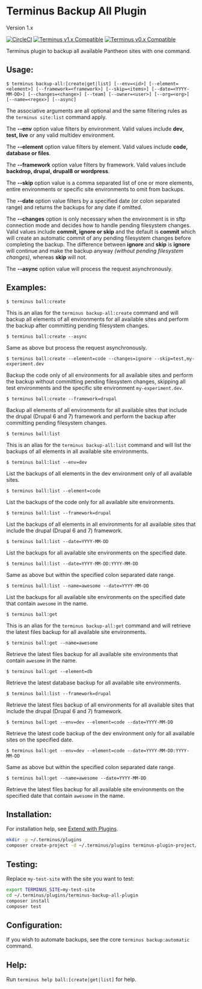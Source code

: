 # Terminus Backup All Plugin

Version 1.x

[![CircleCI](https://circleci.com/gh/terminus-plugin-project/terminus-backup-all-plugin.svg?style=shield)](https://circleci.com/gh/terminus-plugin-project/terminus-backup-all-plugin)
[![Terminus v1.x Compatible](https://img.shields.io/badge/terminus-v1.x-green.svg)](https://github.com/terminus-plugin-project/terminus-backup-all-plugin/tree/1.x)
[![Terminus v0.x Compatible](https://img.shields.io/badge/terminus-v0.x-green.svg)](https://github.com/terminus-plugin-project/terminus-backup-all-plugin/tree/0.x)

Terminus plugin to backup all available Pantheon sites with one command.

## Usage:
```console
$ terminus backup-all:[create|get|list] [--env=<id>] [--element=<element>] [--framework=<framework>] [--skip=<items>] [--date=<YYYY-MM-DD>] [--changes=<change>] [--team] [--owner=<user>] [--org=<org>] [--name=<regex>] [--async]
```
The associative arguments are all optional and the same filtering rules as the `terminus site:list` command apply.

The **--env** option value filters by environment.  Valid values include **dev, test, live** or any valid multidev environment.

The **--element** option value filters by element.  Valid values include **code, database or files**.

The **--framework** option value filters by framework.  Valid values include **backdrop, drupal, drupal8 or wordpress**.

The **--skip** option value is a comma separated list of one or more elements, entire environments or specific site environments to omit from backups.

The **--date** option value filters by a specified date (or colon separated range) and returns the backups for any date if omitted.

The **--changes** option is only necessary when the environment is in sftp connection mode and decides how to handle pending filesystem changes.  Valid values include **commit, ignore or skip** and the default is **commit** which will create an automatic commit of any pending filesystem changes before completing the backup.  The difference between **ignore** and **skip** is **ignore** will continue and make the backup anyway *_(without pending filesystem changes)_*, whereas **skip** will not.

The **--async** option value will process the request asynchronously.

## Examples:
```console
$ terminus ball:create
```
This is an alias for the `terminus backup-all:create` command and will backup all elements of all environments for all available sites and perform the backup after committing pending filesystem changes.
```console
$ terminus ball:create --async
```
Same as above but process the request asynchronously.
```console
$ terminus ball:create --element=code --changes=ignore --skip=test,my-experiment.dev
```
Backup the code only of all environments for all available sites and perform the backup without committing pending filesystem changes, skipping all test environments and the specific site environment `my-experiment.dev`.
```console
$ terminus ball:create --framework=drupal
```
Backup all elements of all environments for all available sites that include the drupal (Drupal 6 and 7) framework and perform the backup after committing pending filesystem changes.
```console
$ terminus ball:list
```
This is an alias for the `terminus backup-all:list` command and will list the backups of all elements in all available site environments.
```console
$ terminus ball:list --env=dev
```
List the backups of all elements in the dev environment only of all available sites.
```console
$ terminus ball:list --element=code
```
List the backups of the code only for all available site environments.
```console
$ terminus ball:list --framework=drupal
```
List the backups of all elements in all environments for all available sites that include the drupal (Drupal 6 and 7) framework.
```console
$ terminus ball:list --date=YYYY-MM-DD
```
List the backups for all available site environments on the specified date.
```console
$ terminus ball:list --date=YYYY-MM-DD:YYYY-MM-DD
```
Same as above but within the specified colon separated date range.
```console
$ terminus ball:list --name=awesome --date=YYYY-MM-DD
```
List the backups for all available site environments on the specified date that contain `awesome` in the name.
```console
$ terminus ball:get
```
This is an alias for the `terminus backup-all:get` command and will retrieve the latest files backup for all available site environments.
```console
$ terminus ball:get --name=awesome
```
Retrieve the latest files backup for all available site environments that contain `awesome` in the name.
```console
$ terminus ball:get --element=db
```
Retrieve the latest database backup for all available site environments.
```console
$ terminus ball:list --framework=drupal
```
Retrieve the latest files backup of all environments for all available sites that include the drupal (Drupal 6 and 7) framework.
```console
$ terminus ball:get --env=dev --element=code --date=YYYY-MM-DD
```
Retrieve the latest code backup of the dev environment only for all available sites on the specified date.
```console
$ terminus ball:get --env=dev --element=code --date=YYYY-MM-DD:YYYY-MM-DD
```
Same as above but within the specified colon separated date range.
```console
$ terminus ball:get --name=awesome --date=YYYY-MM-DD
```
Retrieve the latest files backup for all available site environments on the specified date that contain `awesome` in the name.

## Installation:
For installation help, see [Extend with Plugins](https://pantheon.io/docs/terminus/plugins/).

```bash
mkdir -p ~/.terminus/plugins
composer create-project -d ~/.terminus/plugins terminus-plugin-project/terminus-backup-all-plugin:~1
```

## Testing:

Replace `my-test-site` with the site you want to test:
```bash
export TERMINUS_SITE=my-test-site
cd ~/.terminus/plugins/terminus-backup-all-plugin
composer install
composer test
```

## Configuration:
If you wish to automate backups, see the core `terminus backup:automatic` command.

## Help:
Run `terminus help ball:[create|get|list]` for help.
